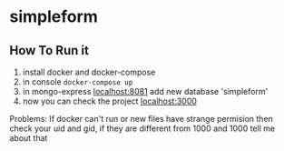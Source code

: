 # simpleform

## How To Run it
1) install docker and docker-compose
2) in console ```docker-compose up```
3) in mongo-express [localhost:8081](http://localhost:8081) add new database 'simpleform'
4) now you can check the project [localhost:3000](http://localhost:3000)


Problems:
    If docker can't run or new files have strange permision then check your uid and gid, if they are different from 1000 and 1000 tell me about that